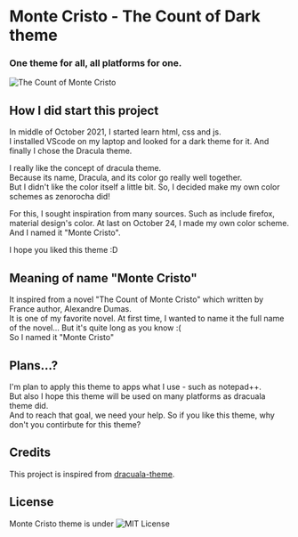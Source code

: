 # Monte Cristo - The Count of Dark theme

### One theme for all, all platforms for one.

![The Count of Monte Cristo](https://github.com/monte-cristo-theme/monte-cristo-theme/blob/master/Count%20in%20the%20README.jpg)

## How I did start this project

In middle of October 2021, I started learn html, css and js.  
I installed VScode on my laptop and looked for a dark theme for it. And finally I chose the Dracula theme.  

I really like the concept of dracula theme.  
Because its name, Dracula, and its color go really well together.  
But I didn't like the color itself a little bit. So, I decided make my own color schemes as zenorocha did!  

For this, I sought inspiration from many sources. Such as include firefox, material design's color.
At last on October 24, I made my own color scheme. And I named it "Monte Cristo".   

 I hope you liked this theme :D

 ## Meaning of name "Monte Cristo"

It inspired from a novel "The Count of Monte Cristo" which written by France author, Alexandre Dumas.  
It is one of my favorite novel. At first time, I wanted to name it the full name of the novel... But it's quite long as you know :(  
So I named it "Monte Cristo"

 ## Plans...?
 
I'm plan to apply this theme to apps what I use - such as notepad++.  
But also I hope this theme will be used on many platforms as dracuala theme did.  
And to reach that goal, we need your help. So if you like this theme, why don't you contirbute for this theme?

 ## Credits

This project is inspired from [dracuala-theme](https://github.com/dracula/dracula-theme).

## License

Monte Cristo theme is under ![MIT License](https://github.com/monte-cristos/monte-cristo-theme/blob/master/LICENSE)

